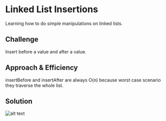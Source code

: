 # Linked List Insertions
Learning how to do simple manipulations on linked lists.

## Challenge
Insert before a value and after a value.

## Approach & Efficiency
insertBefore and insertAfter are always O(n) because worst case scenario they traverse the whole list.

## Solution
![alt text](https://raw.githubusercontent.com/andavi/data-structures-and-algorithms/master/code-challenges/401/linked-lists/assets/ll_insertions.jpg)
